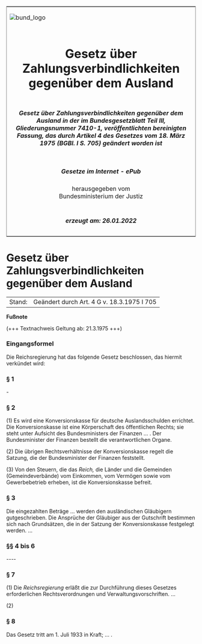 <span id="DECKBLATT.html"></span>

<table border="0" frame="border" width="100%">

<tr valign="top">

<td align="left">

![bund\_logo](BfJ_2021_Web_de_de.gif)

</td>

<td align="right">

 

</td>

</tr>

<tr align="center" valign="middle">

<td colspan="2">

# Gesetz über Zahlungsverbindlichkeiten gegenüber dem Ausland

</td>

</tr>

<tr align="center" valign="middle">

<td colspan="2">

##### Gesetz über Zahlungsverbindlichkeiten gegenüber dem Ausland in der im Bundesgesetzblatt Teil III, Gliederungsnummer 7410-1, veröffentlichten bereinigten Fassung, das durch Artikel 4 des Gesetzes vom 18. März 1975 (BGBl. I S. 705) geändert worden ist

</td>

</tr>

<tr align="center" valign="middle">

<td colspan="2">

  
  

##### Gesetze im Internet - ePub  
  
herausgegeben vom  
Bundesministerium der Justiz

</td>

</tr>

<tr align="center" valign="bottom">

<td colspan="2">

  
  

##### erzeugt am: 26.01.2022

</td>

</tr>

</table>

<span id="BJNR003490933.html"></span>

# Gesetz über Zahlungsverbindlichkeiten gegenüber dem Ausland

<div>

<div class="jnhtml">

|        |                                            |
| ------ | ------------------------------------------ |
| Stand: | Geändert durch Art. 4 G v. 18.3.1975 I 705 |

</div>

</div>

<div>

  
**Fußnote**

<div class="jnhtml">

<div>

<div class="jurAbsatz">

(+++ Textnachweis Geltung ab: 21.3.1975 +++)

</div>

</div>

</div>

</div>

<span id="BJNR003490933BJNE000100326.html"></span>

### Eingangsformel  

<div>

<div class="jnhtml">

<div>

<div class="jurAbsatz">

Die Reichsregierung hat das folgende Gesetz beschlossen, das hiermit
verkündet wird:

</div>

</div>

</div>

</div>

<span id="BJNR003490933BJNE000200326.html"></span>

### § 1  

<div>

<div class="jnhtml">

<div>

<div class="jurAbsatz">

\-

</div>

</div>

</div>

</div>

<span id="BJNR003490933BJNE000300326.html"></span>

### § 2  

<div>

<div class="jnhtml">

<div>

<div class="jurAbsatz">

(1) Es wird eine Konversionskasse für deutsche Auslandsschulden
errichtet. Die Konversionskasse ist eine Körperschaft des öffentlichen
Rechts; sie steht unter Aufsicht des Bundesministers der Finanzen ... .
Der Bundesminister der Finanzen bestellt die verantwortlichen Organe.

</div>

<div class="jurAbsatz">

(2) Die übrigen Rechtsverhältnisse der Konversionskasse regelt die
Satzung, die der Bundesminister der Finanzen feststellt.

</div>

<div class="jurAbsatz">

(3) Von den Steuern, die das
<span style="font-style:italic;">Reich,</span> die Länder und die
Gemeinden (Gemeindeverbände) vom Einkommen, vom Vermögen sowie vom
Gewerbebetrieb erheben, ist die Konversionskasse befreit.

</div>

</div>

</div>

</div>

<span id="BJNR003490933BJNE000400326.html"></span>

### § 3  

<div>

<div class="jnhtml">

<div>

<div class="jurAbsatz">

Die eingezahlten Beträge ... werden den ausländischen Gläubigern
gutgeschrieben. Die Ansprüche der Gläubiger aus der Gutschrift bestimmen
sich nach Grundsätzen, die in der Satzung der Konversionskasse
festgelegt werden. ...

</div>

</div>

</div>

</div>

<span id="BJNR003490933BJNE000500326.html"></span>

### §§ 4 bis 6  
\----

<span id="BJNR003490933BJNE000600326.html"></span>

### § 7  

<div>

<div class="jnhtml">

<div>

<div class="jurAbsatz">

(1) Die <span style="font-style:italic;">Reichsregierung</span> erläßt
die zur Durchführung dieses Gesetzes erforderlichen Rechtsverordnungen
und Verwaltungsvorschriften. ...

</div>

<div class="jurAbsatz">

(2)

</div>

</div>

</div>

</div>

<span id="BJNR003490933BJNE000700326.html"></span>

### § 8  

<div>

<div class="jnhtml">

<div>

<div class="jurAbsatz">

Das Gesetz tritt am 1. Juli 1933 in Kraft; ... .

</div>

</div>

</div>

</div>
